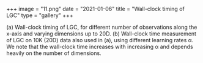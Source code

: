 +++
image = "11.png"
date = "2021-01-06"
title = "Wall-clock timing of LGC"
type = "gallery"
+++

(a) Wall-clock timing of LGC, for different number of observations along the x-axis and varying dimensions up to 20D. (b) Wall-clock time measurement of LGC on 10K (20D) data also used in (a), using different learning rates &alpha;. We note that the wall-clock time increases with increasing &alpha; and depends heavily on the number of dimensions.